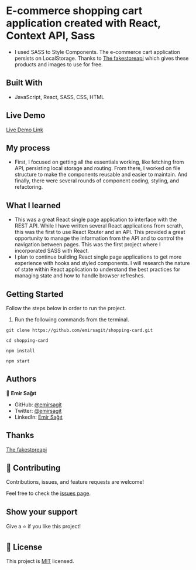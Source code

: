 # E-commerce shopping cart application created with React, Context API, Sass

- I used SASS to Style Components. The e-commerce cart application persists on LocalStorage. Thanks to [The fakestoreapi](https://fakestoreapi.com/products) which gives these products and images to use for free.

## Built With

- JavaScript, React, SASS, CSS, HTML

## Live Demo

[Live Demo Link](https://emirsagit.github.io/shopping-card/)

## My process

- First, I focused on getting all the essentials working, like fetching from API, persisting local storage and routing. From there, I worked on file structure to make the components reusable and easier to maintain. And finally, there were several rounds of component coding, styling, and refactoring.

## What I learned

- This was a great React single page application to interface with the REST API. While I have written several React applications from scrath, this was the first to use React Router and an API. This provided a great opportunity to manage the information from the API and to control the navigation between pages. This was the first project where I incorporated SASS with React. 
- I plan to continue building React single page applications to get more experience with hooks and styled components. I will research the nature of state within React application to understand the best practices for managing state and how to handle browser refreshes.

## Getting Started

Follow the steps below in order to run the project.

1. Run the following commands from the terminal.

`git clone https://github.com/emirsagit/shopping-card.git `

`cd shopping-card`

`npm install`

`npm start`

## Authors

👤 **Emir Sağıt**

- GitHub: [@emirsagit](https://github.com/emirsagit)
- Twitter: [@emirsagit](https://twitter.com/emirsagit)
- LinkedIn: [Emir Sağıt](https://www.linkedin.com/in/emir-sa%C4%9F%C4%B1t-633035188/)

## Thanks

[The fakestoreapi](https://fakestoreapi.com/products)

## 🤝 Contributing

Contributions, issues, and feature requests are welcome!

Feel free to check the [issues page](../../issues/).

## Show your support

Give a ⭐️ if you like this project!

## 📝 License

This project is [MIT](./MIT.md) licensed.
